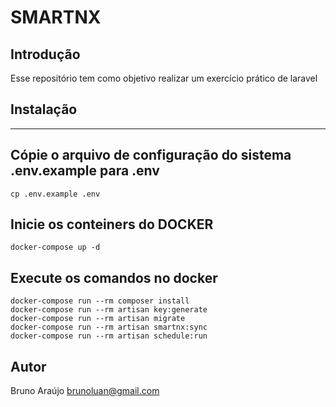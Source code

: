 SMARTNX
=======================

Introdução
---------
Esse repositório tem como objetivo realizar um exercício prático de laravel

Instalação
--------
---------

Cópie o arquivo de configuração do sistema .env.example para .env
---------
    cp .env.example .env

Inicie os conteiners do <b>DOCKER</b>
---------    
    docker-compose up -d

Execute os comandos no docker
---------

    docker-compose run --rm composer install
    docker-compose run --rm artisan key:generate
    docker-compose run --rm artisan migrate
    docker-compose run --rm artisan smartnx:sync
    docker-compose run --rm artisan schedule:run

Autor
---------
Bruno Araújo brunoluan@gmail.com
